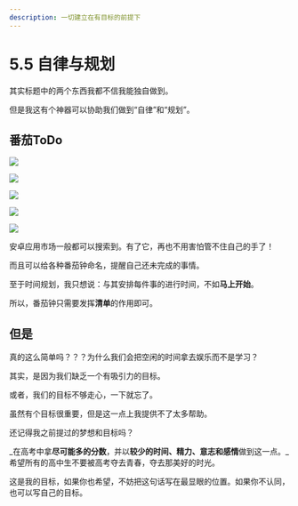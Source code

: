 ```yaml
---
description: 一切建立在有目标的前提下
---
```


# 5.5 自律与规划

其实标题中的两个东西我都不信我能独自做到。

但是我这有个神器可以协助我们做到“自律”和“规划”。

## 番茄ToDo

![](../.gitbook/assets/screenshot_20180929-115845.jpg)

![](../.gitbook/assets/screenshot_20180929-115858.jpg)

![](../.gitbook/assets/screenshot_20180929-115904.jpg)

![](../.gitbook/assets/screenshot_20180929-115914.jpg)

![](../.gitbook/assets/screenshot_20180929-115922.jpg)

  
安卓应用市场一般都可以搜索到。有了它，再也不用害怕管不住自己的手了！

而且可以给各种番茄钟命名，提醒自己还未完成的事情。

至于时间规划，我只想说：与其安排每件事的进行时间，不如**马上开始**。

所以，番茄钟只需要发挥**清单**的作用即可。

## 但是

真的这么简单吗？？？为什么我们会把空闲的时间拿去娱乐而不是学习？

其实，是因为我们缺乏一个有吸引力的目标。

或者，我们的目标不够走心，一下就忘了。

虽然有个目标很重要，但是这一点上我提供不了太多帮助。

还记得我之前提过的梦想和目标吗？

_在高考中拿**尽可能多的分数**，并以**较少的时间、精力、意志和感情**做到这一点。_希望所有的高中生不要被高考夺去青春，夺去那美好的时光。

这是我的目标，如果你也希望，不妨把这句话写在最显眼的位置。如果你不认同，也可以写自己的目标。

